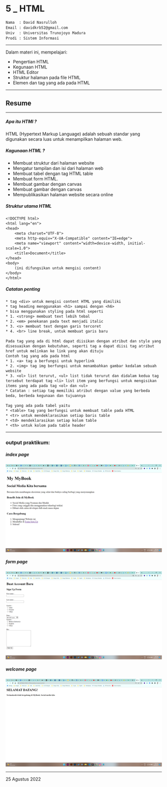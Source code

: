 # 5 \_ HTML

```sh
Nama  : David Nasrulloh
Email : davidkrb52@gmail.com
Univ  : Universitas Trunojoyo Madura
Prodi : Sistem Informasi
```

---

Dalam materi ini, mempelajari:

- Pengertian HTML
- Kegunaan HTML
- HTML Editor
- Struktur halaman pada file HTML
- Elemen dan tag yang ada pada HTML

---

## Resume

---

##### Apa itu HTMl ?

HTML (Hypertext Markup Language) adalah sebuah standar yang digunakan secara luas untuk menampilkan halaman web.

##### Kagunaan HTML ?

- Membuat struktur dari halaman website
- Mengatur tampilan dan isi dari halaman web
- Membuat tabel dengan tag HTML table
- Membuat form HTML.
- Membuat gambar dengan canvas
- Membuat gambar dengan canvas
- Mempublikasikan halaman website secara online

##### Struktur utama HTML

```
<!DOCTYPE html>
<html lang="en">
<head>
    <meta charset="UTF-8">
    <meta http-equiv="X-UA-Compatible" content="IE=edge">
    <meta name="viewport" content="width=device-width, initial-scale=1.0">
    <title>Document</title>
</head>
<body>
    (ini difungsikan untuk mengisi content)
</body>
</html>
```

##### Catatan penting

```
* tag <div> untuk mengisi content HTML yang dimiliki
* tag heading menggunakan <h1> sampai dengan <h6>
* bisa menggunakan styling pada html seperti
* 1. <strong> membuat text lebih tebal
* 2. <em> penekanan pada text menjadi italic
* 3. <s> membuat text dengan garis tercoret
* 4. <br> line break, untuk membuat garis baru

Pada tag yang ada di html dapat diisikan dengan atribut dan style yang disesuaikan dengan kebutuhan, seperti tag a dapat diisi tag atribut href untuk melinkan ke link yang akan dituju
Contoh tag yang ada pada html
* 1. <a> tag a berfungsi untuk hyperlink
* 2. <img> tag img berfungsi untuk menambahkan gambar kedalam sebuah website
* 3. <ol> list terurut, <ul> list tidak terurut dan didalam kedua tag tersebut terdapat tag <li> list item yang berfungsi untuk mengisikan items yang ada pada tag <ol> dan <ul>
* Catatan : setiap tag memiliki atribut dengan value yang berbeda beda, berbeda kegunaan dan tujuannya

Tag yang ada pada tabel yaitu
* <table> tag yang berfungsi untuk membuat table pada HTML
* <tr> untuk mendeklarasikan setiap baris table
* <td> mendeklarasikan setiap kolom table
* <th> untuk kolom pada table header
```

---

### output praktikum:

##### index page

![index](./screenshots/index.png)

##### form page

![form](./screenshots/form.png)

##### welcome page

![welcome](./screenshots/welcome.png)

---

25 Agustus 2022

